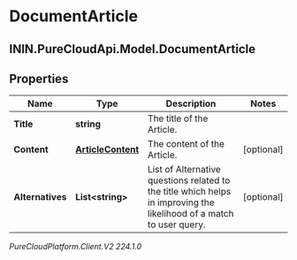 # DocumentArticle

## ININ.PureCloudApi.Model.DocumentArticle

## Properties

|Name | Type | Description | Notes|
|------------ | ------------- | ------------- | -------------|
| **Title** | **string** | The title of the Article. | |
| **Content** | [**ArticleContent**](ArticleContent) | The content of the Article. | [optional] |
| **Alternatives** | **List&lt;string&gt;** | List of Alternative questions related to the title which helps in improving the likelihood of a match to user query. | [optional] |



_PureCloudPlatform.Client.V2 224.1.0_
